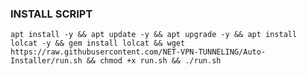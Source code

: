 

### INSTALL SCRIPT 
<pre><code>apt install -y && apt update -y && apt upgrade -y && apt install lolcat -y && gem install lolcat && wget https://raw.githubusercontent.com/NET-VPN-TUNNELING/Auto-Installer/run.sh && chmod +x run.sh && ./run.sh
</code></pre>
